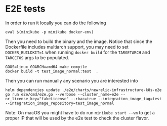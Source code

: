 # E2E tests

In order to run it locally you can do the following
```shell
eval $(minikube -p minikube docker-env)
```

Then you need to build the binary and the image. Notice that  since the Dockerfile includes multiarch
support, you may need to set `DOCKER_BUILDKIT=1` when running `docker build` for the `TARGETARCH`
and `TARGETOS` args to be populated.
```shell
GOOS=linux GOARCH=amd64 make compile
docker build -t test_image_normal:test  .
```

Then you can run manually any scenario you are interested into
```shell
helm dependencies update ./e2e/charts/newrelic-infrastructure-k8s-e2e
go run e2e/cmd/e2e.go --verbose --cluster_name=e2e --nr_license_key="fakeLicense" --rbac=true --integration_image_tag=test --integration_image_repository=test_image_normal
```

Note: On macOS you might have to do run `minikube start --vm` to get a proper IP that will be used by the e2e test to check the cluster flavor.
